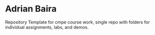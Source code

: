 # Adrian Baira
Repository Template for cmpe course work, single repo with folders for individual assignments, labs, and demos.
